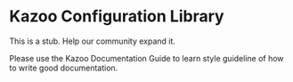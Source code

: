 # Kazoo Configuration Library

This is a stub. Help our community expand it.

Please use the Kazoo Documentation Guide to learn style guideline of how to write good documentation.
